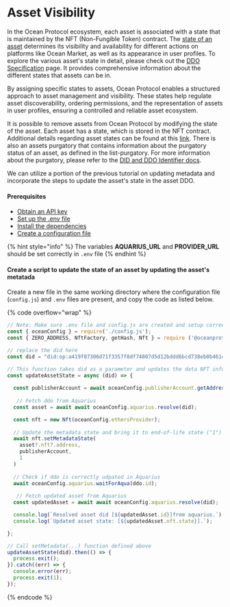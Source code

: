 # Asset Visibility

In the Ocean Protocol ecosystem, each asset is associated with a state that is maintained by the NFT (Non-Fungible Token) contract. The [state of an asset](broken-reference) determines its visibility and availability for different actions on platforms like Ocean Market, as well as its appearance in user profiles. To explore the various asset's state in detail, please check out the [DDO Specification](broken-reference) page. It provides comprehensive information about the different states that assets can be in.

By assigning specific states to assets, Ocean Protocol enables a structured approach to asset management and visibility. These states help regulate asset discoverability, ordering permissions, and the representation of assets in user profiles, ensuring a controlled and reliable asset ecosystem.

It is possible to remove assets from Ocean Protocol by modifying the state of the asset. Each asset has a state, which is stored in the NFT contract. Additional details regarding asset states can be found at this [link](broken-reference). There is also an assets purgatory that contains information about the purgatory status of an asset, as defined in the list-purgatory. For more information about the purgatory, please refer to the [DID and DDO Identifier docs](../identifiers.md).

We can utilize a portion of the previous tutorial on updating metadata and incorporate the steps to update the asset's state in the asset DDO.

#### Prerequisites

* [Obtain an API key](../get-api-keys-for-blockchain-access.md)
* [Set up the .env file](configuration.md#create-a-env-file)
* [Install the dependencies](configuration.md#setup-dependencies)
* [Create a configuration file](configuration.md#create-a-configuration-file)

{% hint style="info" %}
The variables **AQUARIUS\_URL** and **PROVIDER\_URL** should be set correctly in `.env` file
{% endhint %}

#### Create a script to update the state of an asset by updating the asset's metatada

Create a new file in the same working directory where the configuration file (`config.js`) and `.env` files are present, and copy the code as listed below.

{% code overflow="wrap" %}
```javascript
// Note: Make sure .env file and config.js are created and setup correctly
const { oceanConfig } = require('./config.js');
const { ZERO_ADDRESS, NftFactory, getHash, Nft } = require ('@oceanprotocol/lib');

// replace the did here
const did = "did:op:a419f07306d71f3357f8df74807d5d12bddd6bcd738eb0b461470c64859d6f0f";

// This function takes did as a parameter and updates the data NFT information
const updateAssetState = async (did) => {
  
  const publisherAccount = await oceanConfig.publisherAccount.getAddress();
  
   // Fetch ddo from Aquarius
  const asset = await await oceanConfig.aquarius.resolve(did);

  const nft = new Nft(oceanConfig.ethersProvider);
  
  // Update the metadata state and bring it to end-of-life state ("1")
  await nft.setMetadataState(
    asset?.nft?.address,
    publisherAccount,
    1
  )
  
  // Check if ddo is correctly udpated in Aquarius 
  await oceanConfig.aquarius.waitForAqua(ddo.id);
  
   // Fetch updated asset from Aquarius
  const updatedAsset = await await oceanConfig.aquarius.resolve(did);

  console.log(`Resolved asset did [${updatedAsset.id}]from aquarius.`);
  console.log(`Updated asset state: [${updatedAsset.nft.state}].`);

};

// Call setMetadata(...) function defined above
updateAssetState(did).then(() => {
  process.exit();
}).catch((err) => {
  console.error(err);
  process.exit(1);
});
```
{% endcode %}
